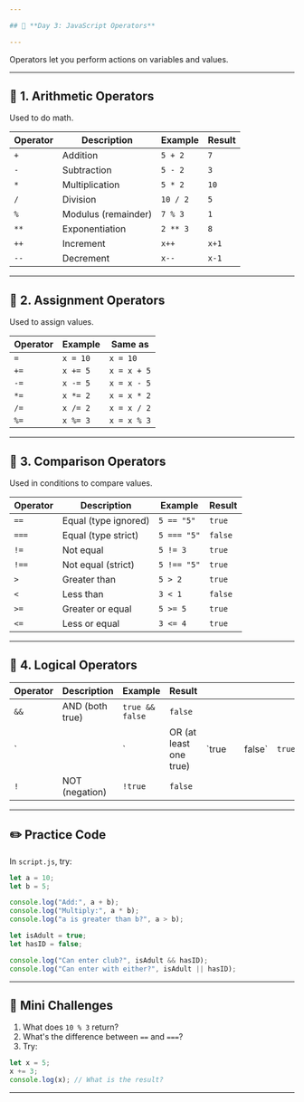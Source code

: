 ```yaml
---

## 📘 **Day 3: JavaScript Operators**

---
```


Operators let you perform actions on variables and values.

---

## 🔹 1. **Arithmetic Operators**

Used to do math.

| Operator | Description         | Example  | Result |
| -------- | ------------------- | -------- | ------ |
| `+`      | Addition            | `5 + 2`  | `7`    |
| `-`      | Subtraction         | `5 - 2`  | `3`    |
| `*`      | Multiplication      | `5 * 2`  | `10`   |
| `/`      | Division            | `10 / 2` | `5`    |
| `%`      | Modulus (remainder) | `7 % 3`  | `1`    |
| `**`     | Exponentiation      | `2 ** 3` | `8`    |
| `++`     | Increment           | `x++`    | `x+1`  |
| `--`     | Decrement           | `x--`    | `x-1`  |

---

## 🔹 2. **Assignment Operators**

Used to assign values.

| Operator | Example  | Same as     |
| -------- | -------- | ----------- |
| `=`      | `x = 10` | `x = 10`    |
| `+=`     | `x += 5` | `x = x + 5` |
| `-=`     | `x -= 5` | `x = x - 5` |
| `*=`     | `x *= 2` | `x = x * 2` |
| `/=`     | `x /= 2` | `x = x / 2` |
| `%=`     | `x %= 3` | `x = x % 3` |

---

## 🔹 3. **Comparison Operators**

Used in conditions to compare values.

| Operator | Description          | Example     | Result  |
| -------- | -------------------- | ----------- | ------- |
| `==`     | Equal (type ignored) | `5 == "5"`  | `true`  |
| `===`    | Equal (type strict)  | `5 === "5"` | `false` |
| `!=`     | Not equal            | `5 != 3`    | `true`  |
| `!==`    | Not equal (strict)   | `5 !== "5"` | `true`  |
| `>`      | Greater than         | `5 > 2`     | `true`  |
| `<`      | Less than            | `3 < 1`     | `false` |
| `>=`     | Greater or equal     | `5 >= 5`    | `true`  |
| `<=`     | Less or equal        | `3 <= 4`    | `true`  |

---

## 🔹 4. **Logical Operators**

| Operator | Description     | Example         | Result                 |        |   |         |        |
| -------- | --------------- | --------------- | ---------------------- | ------ | - | ------- | ------ |
| `&&`     | AND (both true) | `true && false` | `false`                |        |   |         |        |
| \`       |                 | \`              | OR (at least one true) | \`true |   | false\` | `true` |
| `!`      | NOT (negation)  | `!true`         | `false`                |        |   |         |        |

---

## ✏️ Practice Code

In `script.js`, try:

```javascript
let a = 10;
let b = 5;

console.log("Add:", a + b);
console.log("Multiply:", a * b);
console.log("a is greater than b?", a > b);

let isAdult = true;
let hasID = false;

console.log("Can enter club?", isAdult && hasID);
console.log("Can enter with either?", isAdult || hasID);
```

---

## 🎯 Mini Challenges

1. What does `10 % 3` return?
2. What's the difference between `==` and `===`?
3. Try:

```javascript
let x = 5;
x += 3;
console.log(x); // What is the result?
```

---
